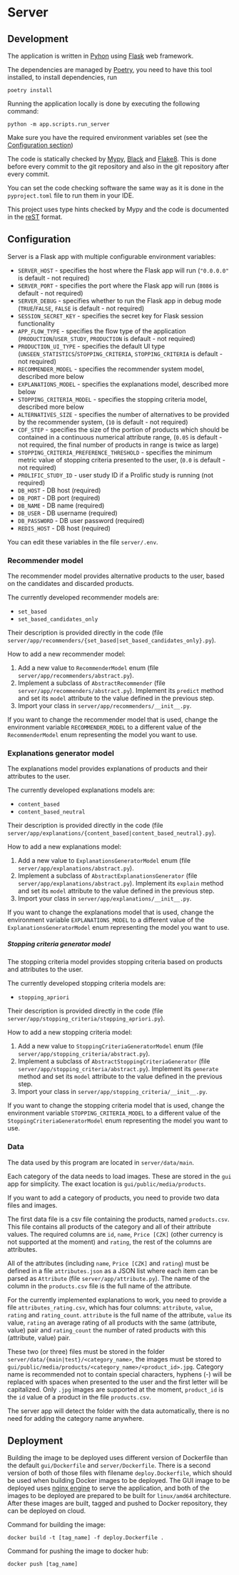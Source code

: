 # Server

## Development

The application is written in [Pyhon](https://www.python.org) using [Flask](https://flask.palletsprojects.com/en/3.0.x/) web framework.

The dependencies are managed by [Poetry](https://python-poetry.org), you need to have this tool installed, to install
dependencies, run

```shell
poetry install
```

Running the application locally is done by executing the following command:

```shell
python -m app.scripts.run_server
```

Make sure you have the required environment variables set (see the [Configuration section](#configuration))

The code is statically checked by [Mypy](https://pypi.org/project/mypy/), [Black](https://pypi.org/project/black/) and
[Flake8](https://pypi.org/project/flake8/). This is done before every commit to the git repository and also in the git
repository after every commit.

You can set the code checking software the same way as it is done in the `pyproject.toml` file to run them in your IDE.

This project uses type hints checked by Mypy and the code is documented in the
[reST](https://en.wikipedia.org/wiki/ReStructuredText) format.

## Configuration

Server is a Flask app with multiple configurable environment variables:

- `SERVER_HOST` - specifies the host where the Flask app will run (`"0.0.0.0"` is default - not required)
- `SERVER_PORT` - specifies the port where the Flask app will run (`8086` is default - not required)
- `SERVER_DEBUG` - specifies whether to run the Flask app in debug mode (`TRUE`/`FALSE`, `FALSE` is default - not required)
- `SESSION_SECRET_KEY` - specifies the secret key for Flask session functionality
- `APP_FLOW_TYPE` - specifies the flow type of the application (`PRODUCTION`/`USER_STUDY`, `PRODUCTION` is default - not required)
- `PRODUCTION_UI_TYPE` - specifies the default UI type (`UNSEEN_STATISTICS`/`STOPPING_CRITERIA`, `STOPPING_CRITERIA` is default - not required)
- `RECOMMENDER_MODEL` - specifies the recommender system model, described more below
- `EXPLANATIONS_MODEL` - specifies the explanations model, described more below
- `STOPPING_CRITERIA_MODEL` - specifies the stopping criteria model, described more below
- `ALTERNATIVES_SIZE` - specifies the number of alternatives to be provided by the recommender system, (`10` is default - not required)
- `CDF_STEP` - specifies the size of the portion of products which should be contained in a continuous numerical attribute range, (`0.05` is default - not required, the final number of products in range is twice as large)
- `STOPPING_CRITERIA_PREFERENCE_THRESHOLD` - specifies the minimum metric value of stopping criteria presented to the user, (`0.0` is default - not required)
- `PROLIFIC_STUDY_ID` - user study ID if a Prolific study is running (not required)
- `DB_HOST` - DB host (required)
- `DB_PORT` - DB port (required)
- `DB_NAME` - DB name (required)
- `DB_USER` - DB username (required)
- `DB_PASSWORD` - DB user password (required)
- `REDIS_HOST` - DB host (required)

You can edit these variables in the file `server/.env`.

### Recommender model

The recommender model provides alternative products to the user, based on the candidates and discarded products.

The currently developed recommender models are:

- `set_based`
- `set_based_candidates_only`

Their description is provided directly in the code (file
`server/app/recommenders/{set_based|set_based_candidates_only}.py`).

How to add a new recommender model:

1. Add a new value to `RecommenderModel` enum (file `server/app/recommenders/abstract.py`).
2. Implement a subclass of `AbstractRecommender` (file `server/app/recommenders/abstract.py`). Implement its `predict` method and set its `model` attribute to the value defined in the previous step.
3. Import your class in `server/app/recommenders/__init__.py`.

If you want to change the recommender model that is used, change the environment variable `RECOMMENDER_MODEL` to a
different value of the `RecommenderModel` enum representing the model you want to use.

### Explanations generator model

The explanations model provides explanations of products and their attributes to the user.

The currently developed explanations models are:

- `content_based`
- `content_based_neutral`

Their description is provided directly in the code (file
`server/app/explanations/{content_based|content_based_neutral}.py`).

How to add a new explanations model:

1. Add a new value to `ExplanationsGeneratorModel` enum (file `server/app/explanations/abstract.py`).
2. Implement a subclass of `AbstractExplanationsGenerator` (file `server/app/explanations/abstract.py`). Implement its `explain` method and set its `model` attribute to the value defined in the previous step.
3. Import your class in `server/app/explanations/__init__.py`.

If you want to change the explanations model that is used, change the environment variable `EXPLANATIONS_MODEL` to a
different value of the `ExplanationsGeneratorModel` enum representing the model you want to use.

##### Stopping criteria generator model

The stopping criteria model provides stopping criteria based on products and attributes to the user.

The currently developed stopping criteria models are:

- `stopping_apriori`

Their description is provided directly in the code (file
`server/app/stopping_criteria/stopping_apriori.py`).

How to add a new stopping criteria model:

1. Add a new value to `StoppingCriteriaGeneratorModel` enum (file `server/app/stopping_criteria/abstract.py`).
2. Implement a subclass of `AbstractStoppingCriteriaGenerator` (file `server/app/stopping_criteria/abstract.py`). Implement its `generate` method and set its `model` attribute to the value defined in the previous step.
3. Import your class in `server/app/stopping_criteria/__init__.py`.

If you want to change the stopping criteria model that is used, change the environment variable `STOPPING_CRITERIA_MODEL` to a
different value of the `StoppingCriteriaGeneratorModel` enum representing the model you want to use.

### Data

The data used by this program are located in `server/data/main`.

Each category of the data needs to load images. These are stored in the `gui` app for simplicity. The exact location is
`gui/public/media/products`.

If you want to add a category of products, you need to provide two data files and images.

The first data file is a csv file containing the products, named `products.csv`. This file contains all products of the
category and all of their attribute values. The required columns are `id`, `name`, `Price [CZK]` (other currency is not
supported at the moment) and `rating`, the rest of the columns are attributes.

All of the attributes (including `name`, `Price [CZK]` and `rating`) must be defined in a file `attributes.json` as a
JSON list where each item can be parsed as `Attribute` (file `server/app/attribute.py`). The name of the column in the
`products.csv` file is the full name of the attribute.

For the currently implemented explanations to work, you need to provide a file `attributes_rating.csv`, which has four
columns: `attribute`, `value`, `rating` and `rating_count`. `attribute` is the full name of the attribute, `value` its
value, `rating` an average rating of all products with the same (attribute, value) pair and `rating_count` the number
of rated products with this (attribute, value) pair.

These two (or three) files must be stored in the folder `server/data/{main|test}/<category_name>`, the images must be
stored to `gui/public/media/products/<category_name>/<product_id>.jpg`. Category name is recommended not to contain
special characters, hyphens (-) will be replaced with spaces when presented to the user and the first letter will be
capitalized. Only `.jpg` images are supported at the moment, `product_id` is the `id` value of a product in the file
`products.csv`.

The server app will detect the folder with the data automatically, there is no need for adding the category name
anywhere.

## Deployment

Building the image to be deployed uses different version of Dockerfile than the default `gui/Dockerfile` and
`server/Dockerfile`. There is a second version of both of those files with filename `deploy.Dockerfile`, which should be
used when building Docker images to be deployed. The GUI image to be deployed uses [nginx engine](https://nginx.org) to
serve the application, and both of the images to be deployed are prepared to be built for `linux/amd64` architecture.
After these images are built, tagged and pushed to Docker repository, they can be deployed on cloud.

Command for building the image:

```shell
docker build -t [tag_name] -f deploy.Dockerfile .
```

Command for pushing the image to docker hub:

```shell
docker push [tag_name]
```
